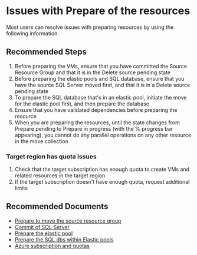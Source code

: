 <properties
  pagetitle="Issues with Prepare of the resources&#xD;"
  service=""
  resource=""
  ms.author="prkazasr"
  selfhelptype="Generic"
  supporttopicids="32746793,32746794,32746795,32746796,32746804,32746810"
  resourcetags=""
  productpesids="17321"
  cloudenvironments="public,fairfax,usnat,ussec,mooncake"
  disableclouds="blackforest"
  articleid="2124424c-1ad4-46df-bb71-f00a0bd87cc2"
  ownershipid="Compute_AzureResourceMover" />
# Issues with Prepare of the resources

Most users can resolve issues with preparing resources by using the following information.

## **Recommended Steps**

1. Before preparing the VMs, ensure that you have committed the Source Resource Group and that it is in the Delete source pending state
2. Before preparing the elastic pools and SQL database, ensure that you have the source SQL Server moved first, and that it is in a Delete source pending state
3. To prepare the SQL database that's in an elastic pool, initiate the move for the elastic pool first, and then prepare the database
4. Ensure that you have validated dependencies before preparing the resource
5. When you are preparing the resources, until the state changes from Prepare pending to Prepare in progress (with the % progress bar appearing), 
   you cannot do any parallel operations on any other resource in the move collection

### Target region has quota issues

1. Check that the target subscription has enough quota to create VMs and related resources in the target region
2. If the target subscription doesn't have enough quota, request additional limits

## **Recommended Documents**

* [Prepare to move the source resource group](https://docs.microsoft.com/azure/resource-mover/tutorial-move-region-virtual-machines#move-the-source-resource-group)
* [Commit of SQL Server](https://docs.microsoft.com/azure/resource-mover/tutorial-move-region-sql#move-the-sql-server)
* [Prepare the elastic pool](https://docs.microsoft.com/azure/resource-mover/tutorial-move-region-sql#prepare-an-elastic-pool)
* [Prepare the SQL dbs within Elastic pools](https://docs.microsoft.com/azure/resource-mover/tutorial-move-region-sql#move-the-pool-and-prepare-pool-databases)
* [Azure subscription and quotas](https://docs.microsoft.com/azure/azure-resource-manager/management/azure-subscription-service-limits)